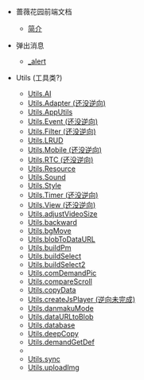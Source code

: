 * 蔷薇花园前端文档
  *  [简介](README.md)

* 弹出消息
  * [_alert](md/alert/_alert.md)

* Utils (工具类?)

  * [Utils.AI](md/utils/AI.md)
  * [Utils.Adapter (还没逆向)](md/utils/Adapter.md)
  * [Utils.AppUtils](md/utils/AppUtils.md)
  * [Utils.Event (还没逆向)](md/utils/Event.md)
  * [Utils.Filter (还没逆向)](md/utils/Filter.md)
  * [Utils.LRUD](md/utils/LRUD.md)
  * [Utils.Mobile (还没逆向)](md/utils/Mobile.md)
  * [Utils.RTC (还没逆向)](md/utils/RTC.md)
  * [Utils.Resource](md/utils/Resource.md)
  * [Utils.Sound](md/utils/Sound.md)
  * [Utils.Style](md/utils/Style.md)
  * [Utils.Timer (还没逆向)](md/utils/Timer.md)
  * [Utils.View (还没逆向)](md/utils/View.md)
  * [Utils.adjustVideoSize](md/utils/adjustVideoSize.md)
  * [Utils.backward](md/utils/backward.md)
  * [Utils.bgMove](md/utils/bgMove.md)
  * [Utils.blobToDataURL](md/utils/blobToDataURL.md)
  * [Utils.buildPm](md/utils/buildPm.md)
  * [Utils.buildSelect](md/utils/buildSelect.md)
  * [Utils.buildSelect2](md/utils/buildSelect2.md)
  * [Utils.comDemandPic](md/utils/comDemandPic.md)
  * [Utils.compareScroll](md/utils/compareScroll.md)
  * [Utils.copyData](md/utils/copyData.md)
  * [Utils.createJsPlayer (逆向未完成)](md/utils/createJsPlayer.md)
  * [Utils.danmakuMode](md/utils/danmakuMode.md)
  * [Utils.dataURLtoBlob](md/utils/dataURLtoBlob.md)
  * [Utils.database](md/utils/database.md)
  * [Utils.deepCopy](md/utils/deepCopy.md)
  * [Utils.demandGetDef](md/utils/demandGetDef.md)
  * 
  * [Utils.sync](md/utils/sync.md)
  * [Utils.uploadImg](md/utils/uploadImg.md)

